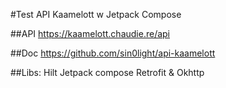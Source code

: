 #Test API Kaamelott w Jetpack Compose

##API
    https://kaamelott.chaudie.re/api

##Doc 
    https://github.com/sin0light/api-kaamelott


##Libs:
    Hilt
    Jetpack compose
    Retrofit & Okhttp
